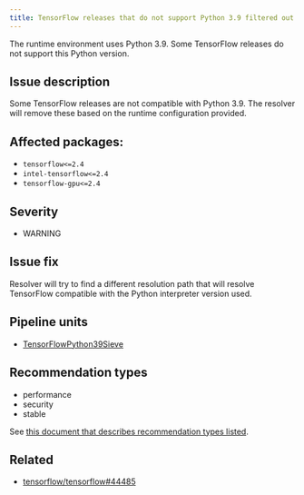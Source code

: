 ```yaml
---
title: TensorFlow releases that do not support Python 3.9 filtered out
---
```


The runtime environment uses Python 3.9. Some TensorFlow releases do not
support this Python version.

## Issue description

Some TensorFlow releases are not compatible with Python 3.9. The resolver will
remove these based on the runtime configuration provided.

## Affected packages:

 * ``tensorflow<=2.4``
 * ``intel-tensorflow<=2.4``
 * ``tensorflow-gpu<=2.4``

## Severity

 * WARNING

## Issue fix

Resolver will try to find a different resolution path that will resolve
TensorFlow compatible with the Python interpreter version used.

## Pipeline units

 * [TensorFlowPython39Sieve](https://thoth-station.ninja/docs/developers/adviser/thoth.adviser.steps.html#thoth.adviser.sieves.TensorFlowPython39Sieve)

## Recommendation types

 * performance
 * security
 * stable

See [this document that describes recommendation types
listed](http://thoth-station.ninja/recommendation-types).

## Related

 * [tensorflow/tensorflow#44485](https://github.com/tensorflow/tensorflow/issues/44485)
